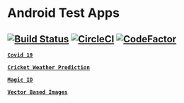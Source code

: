 # Android Test Apps
[![Build Status](https://crazyuploader.semaphoreci.com/badges/Android_Test_Apps.svg)](https://crazyuploader.semaphoreci.com/projects/Android_Test_Apps) [![CircleCI](https://circleci.com/gh/crazyuploader/Android_Test_Apps/tree/master.svg?style=svg)](https://circleci.com/gh/crazyuploader/Android_Test_Apps/tree/master) [![CodeFactor](https://www.codefactor.io/repository/github/crazyuploader/android_test_apps/badge)](https://www.codefactor.io/repository/github/crazyuploader/android_test_apps)
---

**[`Covid 19`](Covid19)**

**[`Cricket Weather Prediction`](CricketWeatherPrediction)**

**[`Magic ID`](MagicID)**

**[`Vector Based Images`](VectorBasedImages)**

